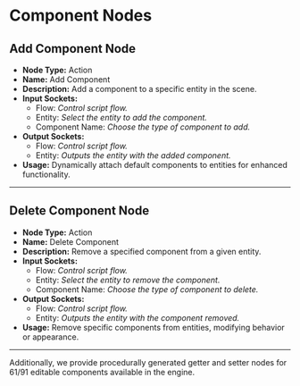 # Component Nodes
<!-- TODO: Turn into separate pages with images -->

## Add Component Node
- **Node Type:** Action  
- **Name:** Add Component  
- **Description:** Add a component to a specific entity in the scene.  
- **Input Sockets:**  
  - Flow: *Control script flow.*  
  - Entity: *Select the entity to add the component.*  
  - Component Name: *Choose the type of component to add.*  
- **Output Sockets:**  
  - Flow: *Control script flow.*  
  - Entity: *Outputs the entity with the added component.*  
- **Usage:** Dynamically attach default components to entities for enhanced functionality.

---

## Delete Component Node
- **Node Type:** Action  
- **Name:** Delete Component  
- **Description:** Remove a specified component from a given entity.  
- **Input Sockets:**  
  - Flow: *Control script flow.*  
  - Entity: *Select the entity to remove the component.*  
  - Component Name: *Choose the type of component to delete.*  
- **Output Sockets:**  
  - Flow: *Control script flow.*  
  - Entity: *Outputs the entity with the component removed.*  
- **Usage:** Remove specific components from entities, modifying behavior or appearance.

---

Additionally, we provide procedurally generated getter and setter nodes for 61/91 editable components available in the engine.

